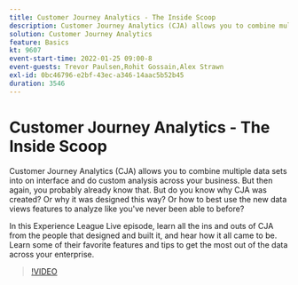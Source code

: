 ```yaml
---
title: Customer Journey Analytics - The Inside Scoop
description: Customer Journey Analytics (CJA) allows you to combine multiple data sets into on interface and do custom analysis across your business. But then again, you probably already know that. But do you know why CJA was created? Or why it was designed this way? Or how to best use the new data views features to analyze like you've never been able to before? In this Experience League Live episode, learn all the ins and outs of CJA from the people that designed and built it, and hear how it all came to be. Learn some of their favorite features and tips to get the most out of the data across your enterprise.
solution: Customer Journey Analytics
feature: Basics
kt: 9607
event-start-time: 2022-01-25 09:00-8
event-guests: Trevor Paulsen,Rohit Gossain,Alex Strawn
exl-id: 0bc46796-e2bf-43ec-a346-14aac5b52b45
duration: 3546
---
```

# Customer Journey Analytics - The Inside Scoop

Customer Journey Analytics (CJA) allows you to combine multiple data sets into on interface and do custom analysis across your business. But then again, you probably already know that. But do you know why CJA was created? Or why it was designed this way? Or how to best use the new data views features to analyze like you've never been able to before? 

In this Experience League Live episode, learn all the ins and outs of CJA from the people that designed and built it, and hear how it all came to be. Learn some of their favorite features and tips to get the most out of the data across your enterprise. 

>[!VIDEO](https://video.tv.adobe.com/v/340025/?quality=12&learn=on)

